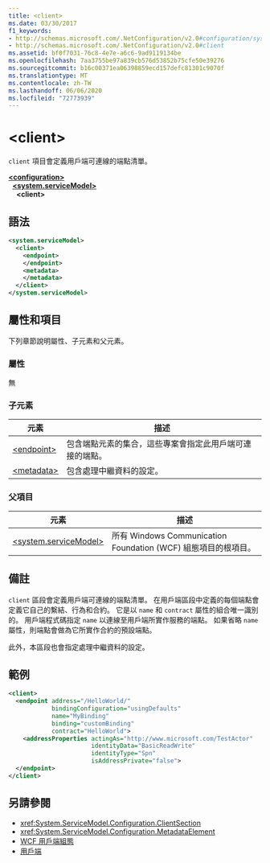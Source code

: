 ```yaml
---
title: <client>
ms.date: 03/30/2017
f1_keywords:
- http://schemas.microsoft.com/.NetConfiguration/v2.0#configuration/system.ServiceModel/client
- http://schemas.microsoft.com/.NetConfiguration/v2.0#client
ms.assetid: bf0f7031-76c8-4e7e-a6c6-9ad9119134be
ms.openlocfilehash: 7aa3755be97a839cb576d53852b75cfe50e39276
ms.sourcegitcommit: b16c00371ea06398859ecd157defc81301c9070f
ms.translationtype: MT
ms.contentlocale: zh-TW
ms.lasthandoff: 06/06/2020
ms.locfileid: "72773939"
---
```

# \<client>
`client` 項目會定義用戶端可連線的端點清單。

[**\<configuration>**](../configuration-element.md)\
&nbsp;&nbsp;[**\<system.serviceModel>**](system-servicemodel.md)\
&nbsp;&nbsp;&nbsp;&nbsp;**\<client>**

## <a name="syntax"></a>語法

```xml
<system.serviceModel>
  <client>
    <endpoint>
    </endpoint>
    <metadata>
    </metadata>
  </client>
</system.serviceModel>
```

## <a name="attributes-and-elements"></a>屬性和項目
 下列章節說明屬性、子元素和父元素。

### <a name="attributes"></a>屬性
 無

### <a name="child-elements"></a>子元素

|元素|描述|
|-------------|-----------------|
|[\<endpoint>](endpoint-of-client.md)|包含端點元素的集合，這些專案會指定此用戶端可連接的端點。|
|[\<metadata>](metadata.md)|包含處理中繼資料的設定。|

### <a name="parent-elements"></a>父項目

|元素|描述|
|-------------|-----------------|
|[\<system.serviceModel>](system-servicemodel.md)|所有 Windows Communication Foundation (WCF) 組態項目的根項目。|

## <a name="remarks"></a>備註
 `client` 區段會定義用戶端可連線的端點清單。 在用戶端區段中定義的每個端點會定義它自己的繫結、行為和合約。 它是以 `name` 和 `contract` 屬性的組合唯一識別的。 用戶端程式碼指定 `name` 以連線至用戶端所實作服務的端點。 如果省略 `name` 屬性，則端點會做為它所實作合約的預設端點。

 此外，本區段也會指定處理中繼資料的設定。

## <a name="example"></a>範例

```xml
<client>
  <endpoint address="/HelloWorld/"
            bindingConfiguration="usingDefaults"
            name="MyBinding"
            binding="customBinding"
            contract="HelloWorld">
    <addressProperties actingAs="http://www.microsoft.com/TestActor"
                       identityData="BasicReadWrite"
                       identityType="Spn"
                       isAddressPrivate="false">
  </endpoint>
</client>
```

## <a name="see-also"></a>另請參閱

- <xref:System.ServiceModel.Configuration.ClientSection>
- <xref:System.ServiceModel.Configuration.MetadataElement>
- [WCF 用戶端組態](../../../wcf/feature-details/client-configuration.md)
- [用戶端](../../../wcf/feature-details/clients.md)
